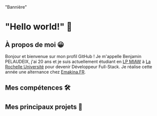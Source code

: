 "Bannière"

# "Hello world!" 👋

## À propos de moi 😀
Bonjour et bienvenue sur mon profil GitHub ! Je m'appelle Benjamin PELAUDEIX, j'ai 20 ans et je suis actuellement étudiant en [LP MIAW](#) à [La Rochelle Université](#) pour devenir Développeur Full-Stack.
Je réalise cette année une alternance chez [Emakina.FR](@Emakina.FR).

## Mes compétences 🛠

## Mes principaux projets 📁
[](https://github/Benjamin-Pelaudeix/Loud-V2)
